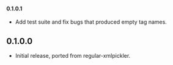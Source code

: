 #### 0.1.0.1

* Add test suite and fix bugs that produced empty tag names.

## 0.1.0.0

* Initial release, ported from regular-xmlpickler.
